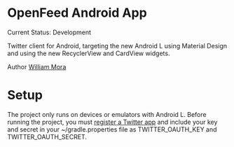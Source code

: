 # OpenFeed Android App

Current Status: Development

Twitter client for Android, targeting the new Android L using Material Design and using the new
RecyclerView and CardView widgets.

Author [William Mora](http://www.williammora.com)

# Setup

The project only runs on devices or emulators with Android L. Before running the project, you must
[register a Twitter app](https://apps.twitter.com/) and include your key and secret in your
~/gradle.properties file as TWITTER_OAUTH_KEY and TWITTER_OAUTH_SECRET.